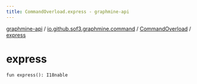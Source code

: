 ```yaml
---
title: CommandOverload.express - graphmine-api
---
```


[graphmine-api](../../index.html) / [io.github.sof3.graphmine.command](../index.html) / [CommandOverload](index.html) / [express](./express.html)

# express

`fun express(): I18nable`